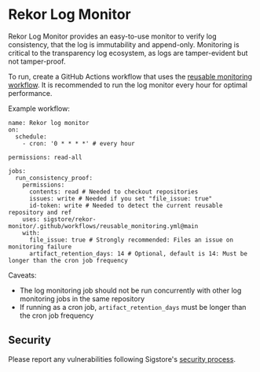 # Rekor Log Monitor

Rekor Log Monitor provides an easy-to-use monitor to verify log consistency,
that the log is immutability and append-only. Monitoring is critical to
the transparency log ecosystem, as logs are tamper-evident but not tamper-proof.

To run, create a GitHub Actions workflow that uses the
[reusable monitoring workflow](https://github.com/sigstore/rekor-monitor/blob/main/.github/workflows/reusable_monitoring.yml).
It is recommended to run the log monitor every hour for optimal performance.

Example workflow:

```
name: Rekor log monitor
on:
  schedule:
    - cron: '0 * * * *' # every hour

permissions: read-all

jobs:
  run_consistency_proof:
    permissions:
      contents: read # Needed to checkout repositories
      issues: write # Needed if you set "file_issue: true"
      id-token: write # Needed to detect the current reusable repository and ref
    uses: sigstore/rekor-monitor/.github/workflows/reusable_monitoring.yml@main
    with:
      file_issue: true # Strongly recommended: Files an issue on monitoring failure
      artifact_retention_days: 14 # Optional, default is 14: Must be longer than the cron job frequency
```

Caveats:

* The log monitoring job should not be run concurrently with other log monitoring jobs in the same repository
* If running as a cron job, `artifact_retention_days` must be longer than the cron job frequency

## Security

Please report any vulnerabilities following Sigstore's [security process](https://github.com/sigstore/.github/blob/main/SECURITY.md).
